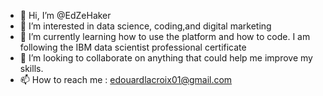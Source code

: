 - 👋 Hi, I’m @EdZeHaker
- 👀 I’m interested in data science, coding,and digital marketing
- 🌱 I’m currently learning how to use the platform and how to code. I am following the IBM data scientist professional certificate
- 💞️ I’m looking to collaborate on anything that could help me improve my skills.
- 📫 How to reach me : edouardlacroix01@gmail.com

<!---
EdZeHaker/EdZeHaker is a ✨ special ✨ repository because its `README.md` (this file) appears on your GitHub profile.
You can click the Preview link to take a look at your changes.
--->
